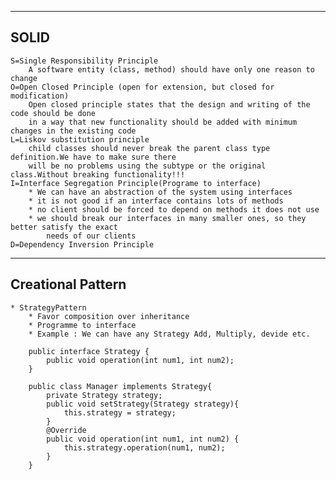 -----
SOLID
----- 
	S=Single Responsibility Principle
		A software entity (class, method) should have only one reason to change
	O=Open Closed Principle (open for extension, but closed for modification)
		Open closed principle states that the design and writing of the code should be done
		in a way that new functionality should be added with minimum changes in the existing code
	L=Liskov substitution principle
		child classes should never break the parent class type definition.We have to make sure there 
		will be no problems using the subtype or the original class.Without breaking functionality!!!
	I=Interface Segregation Principle(Programe to interface)
		* We can have an abstraction of the system using interfaces
		* it is not good if an interface contains lots of methods
		* no client should be forced to depend on methods it does not use
		* we should break our interfaces in many smaller ones, so they better satisfy the exact 
			needs of our clients
	D=Dependency Inversion Principle
	
------------------
Creational Pattern
------------------

	* StrategyPattern
		* Favor composition over inheritance
		* Programme to interface
		* Example : We can have any Strategy Add, Multiply, devide etc.
		
		public interface Strategy {
			public void operation(int num1, int num2);
		}

		public class Manager implements Strategy{
			private Strategy strategy;
			public void setStrategy(Strategy strategy){
				this.strategy = strategy;
			}
			@Override
			public void operation(int num1, int num2) {
				this.strategy.operation(num1, num2);
			}
		}
		


		